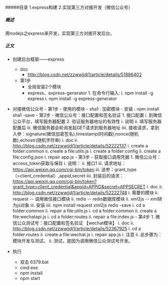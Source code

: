 #####目录
1.express构建
2.实现第三方对接开发（微信公众号）

##### 概述
用nodejs之express来开发，实现第三方对接开发后台。

##### 正文
- 创建后台框架——express
    - doc
        - http://blog.csdn.net/zzwwjjdj1/article/details/51886402
    - 第1步
        - 全局安装2个模块
        - express、express-generator
              1. 在命令行输入:
                i. npm install -g express
                i. npm install -g express-generator


- 对接微信公众号
      - 第1步
          - 使用的模块
          - sha1 : 加密模块
          - 安装 : npm install sha1 -save
      - 第2步
          - 微信公众号：接口配置和签名验证
                1. 接口配置
                      i. 到微信公众平台，填写服务器配置
                2. 验证服务器地址的有效性
                      i. 说明
                          ii. 填写服务器配置后
                                iii. 微信服务器会轮询发起GET请求到服务器地址
                                     iiii. 接收请求，拿到入参：signature(微信加密签名),timestamp(时间戳),nonce(随机数),echostr(随机字符串)
                      i. doc
                          ii. http://blog.csdn.net/zzwwjjdj1/article/details/52222137
                      i. create a folder:common
                          ii. create a file:utils.js
                      i. create a folder:config
                          ii. create a file:config.json
                      i. repair app.js
      - 第3步
          - 获取接口调用凭据
              1. 微信公众号：access_token获取与保存
                    i. 说明：
                        ii. 接口1
                            iii. 请求地址：https://api.weixin.qq.com/cgi-bin/token
                            iii. 送参：grant_type（=client_credential）,appid,secret
                                 iiii. 封装后的请求：https://api.weixin.qq.com/cgi-bin/token?grant_type=client_credential&appid=APPID&secret=APPSECRET
                    i. doc
                       ii. http://blog.csdn.net/zzwwjjdj1/article/details/52222748
                    i. 需要的模块
                        ii. request  -- 调用微信接口模块
                        ii. redis    -- redis数据库模块
                        ii. xml2js   -- xml转为js对象
                            iii. 安装
                                iiii. npm install request xml2js redis -save
                    i. cd a folder:common
                       ii. repair a file:utils.js
                    i. cd a folder:common
                       ii. create a file:wechatapi.js
                    i. cd a folder:routes
                       ii. repair a file:index.js
      - 第4步
          1. 微信公众测试号：接口配置和签名验证 【wechat模块】
                i. doc
                    ii. http://blog.csdn.net/zzwwjjdj1/article/details/52367925
                i. cd a folder:routes
                    ii. create a file:wechat.js
                i. repair app.js
                i. 注意
                    ii. 此步骤为：模块开发与测试。
                    ii. 测试，是因为调用微信公众测试号开发。

- 执行
   - 双击 6379.bat
   - cmd.exe
   - npm install
   - npm start
